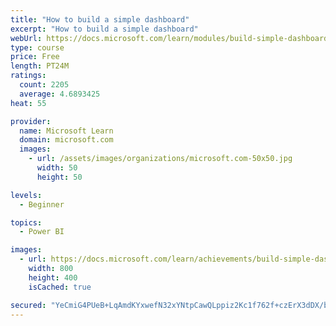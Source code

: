 ```yaml
---
title: "How to build a simple dashboard"
excerpt: "How to build a simple dashboard"
webUrl: https://docs.microsoft.com/learn/modules/build-simple-dashboard/
type: course
price: Free
length: PT24M
ratings:
  count: 2205
  average: 4.6893425
heat: 55

provider:
  name: Microsoft Learn
  domain: microsoft.com
  images:
    - url: /assets/images/organizations/microsoft.com-50x50.jpg
      width: 50
      height: 50

levels:
  - Beginner

topics:
  - Power BI

images:
  - url: https://docs.microsoft.com/learn/achievements/build-simple-dashboard-social.png
    width: 800
    height: 400
    isCached: true

secured: "YeCmiG4PUeB+LqAmdKYxwefN32xYNtpCawQLppiz2Kc1f762f+czErX3dDX/bPmZBQP9OzqNVHNKD+GdAur/brUDohRE9xg56jr8MjDq+TlICu3rO3oBwJcpSJP1GT8Gd+qyIjUq/Lfu4ERxxw+jF0saXKDGoNw7yNi8CYPL/n9q6EWFp0u8yRPamUSQppqYwloD7WTxEW3rXRQQ8KQHFSTusVz7TNxMe5hW1GgFVRN1ppuXwEvQTqQCw9zEOa6cqmz9pFgOmOeiJqFApwXgWv9oIsLU11D9VeLZhCmM8uEYCkR9v7WR7Cqh+hNGhWD4t71ea/f9xaV2RqFwO1ZDdFUbfD6mPLhGxfNagd1NBY/zcXEE4ZmMHz6jaxDhP5U+kjKe6cP6UK91Bd+0M1EI7UWB4VbCP5iTBRbRexFScNI=;JRJkvyoBftNLeV1Ofh2HwQ=="
---
```


